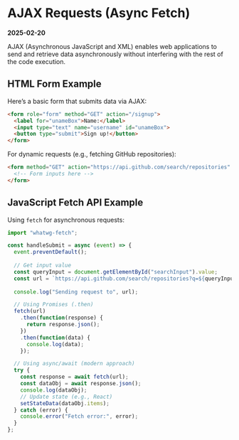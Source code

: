 # AJAX Requests (Async Fetch)
**2025-02-20**  

AJAX (Asynchronous JavaScript and XML) enables web applications to send and retrieve data asynchronously without interfering with the rest of the code execution.  

## HTML Form Example  
Here’s a basic form that submits data via AJAX:  

```html
<form role="form" method="GET" action="/signup">
  <label for="unameBox">Name:</label>
  <input type="text" name="username" id="unameBox">
  <button type="submit">Sign up!</button>
</form>
```

For dynamic requests (e.g., fetching GitHub repositories):  
```html
<form method="GET" action="https://api.github.com/search/repositories" onSubmit={handleSubmit}>
  <!-- Form inputs here -->
</form>
```

## JavaScript Fetch API Example  
Using `fetch` for asynchronous requests:  

```javascript
import "whatwg-fetch";

const handleSubmit = async (event) => {
  event.preventDefault();
  
  // Get input value
  const queryInput = document.getElementById("searchInput").value;
  const url = `https://api.github.com/search/repositories?q=${queryInput}`;
  
  console.log("Sending request to", url);

  // Using Promises (.then)
  fetch(url)
    .then(function(response) {
      return response.json();
    })
    .then(function(data) {
      console.log(data);
    });

  // Using async/await (modern approach)
  try {
    const response = await fetch(url);
    const dataObj = await response.json();
    console.log(dataObj);
    // Update state (e.g., React)
    setStateData(dataObj.items);
  } catch (error) {
    console.error("Fetch error:", error);
  }
};
```
